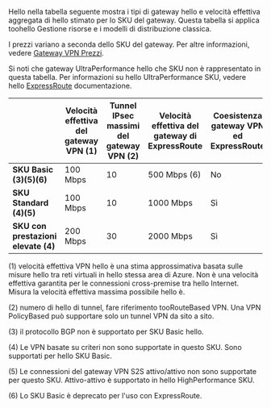 Hello nella tabella seguente mostra i tipi di gateway hello e velocità effettiva aggregata di hello stimato per lo SKU del gateway. Questa tabella si applica toohello Gestione risorse e i modelli di distribuzione classica. 

I prezzi variano a seconda dello SKU del gateway. Per altre informazioni, vedere [Gateway VPN Prezzi](https://azure.microsoft.com/pricing/details/vpn-gateway).

Si noti che gateway UltraPerformance hello che SKU non è rappresentato in questa tabella. Per informazioni su hello UltraPerformance SKU, vedere hello [ExpressRoute](../articles/expressroute/expressroute-about-virtual-network-gateways.md) documentazione.

|  | **Velocità effettiva del gateway VPN (1)** | **Tunnel IPsec massimi del gateway VPN (2)** | **Velocità effettiva del gateway di ExpressRoute** | **Coesistenza gateway VPN ed ExpressRoute** |
| --- | --- | --- | --- | --- |
| **SKU Basic (3)(5)(6)** |100 Mbps |10 |500 Mbps (6) |No |
| **SKU Standard (4)(5)** |100 Mbps |10 |1000 Mbps |Sì |
| **SKU con prestazioni elevate (4)** |200 Mbps |30 |2000 Mbps |Sì |


(1) velocità effettiva VPN hello è una stima approssimativa basata sulle misure hello tra reti virtuali in hello stessa area di Azure. Non è una velocità effettiva garantita per le connessioni cross-premise tra hello Internet. Misura la velocità effettiva massima possibile hello è.

(2) numero di hello di tunnel, fare riferimento tooRouteBased VPN. Una VPN PolicyBased può supportare solo un tunnel VPN da sito a sito.

(3) il protocollo BGP non è supportato per SKU Basic hello.

(4) Le VPN basate su criteri non sono supportate in questo SKU. Sono supportati per hello SKU Basic.

(5) Le connessioni del gateway VPN S2S attivo/attivo non sono supportate per questo SKU. Attivo-attivo è supportato in hello HighPerformance SKU.

(6) Lo SKU Basic è deprecato per l'uso con ExpressRoute.
